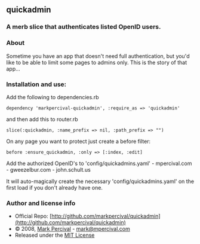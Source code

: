 ## quickadmin

### A merb slice that authenticates listed OpenID users.

### About

Sometime you have an app that doesn't need full authentication, but you'd like to be able to
limit some pages to admins only. This is the story of that app...

### Installation and use:

Add the following to dependencies.rb

    dependency 'markpercival-quickadmin', :require_as => 'quickadmin'

and then add this to router.rb

    slice(:quickadmin, :name_prefix => nil, :path_prefix => "")

On any page you want to protect just create a before filter:

    before :ensure_quickadmin, :only => [:index, :edit]

Add the authorized OpenID's to 'config/quickadmins.yaml'
    - mpercival.com
    - gweezelbur.com
    - john.schult.us

It will auto-magically create the necessary 'config/quickadmins.yaml'
on the first load if you don't already have one.

### Author and license info

- Official Repo: [http://github.com/markpercival/quickadmin](http://github.com/markpercival/quickadmin)
- &copy; 2008, [Mark Percival](http://mpercival.com) - [mark@mpercival.com](mailto:mark@mpercival.com)
- Released under the [MIT License](http://www.opensource.org/licenses/mit-license.php)